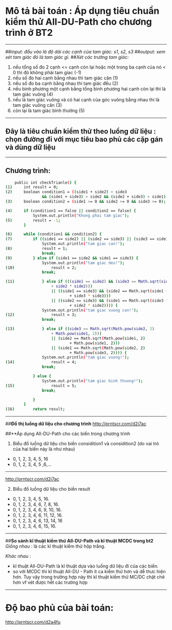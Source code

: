 # Mô tả bài toán : Áp dụng tiêu chuẩn kiểm thử All-DU-Path cho chương trình ở BT2
----
##*input: đầu vào là độ dài các cạnh của tam giác: s1, s2, s3*
##*output: xem xét tam giác đó là tam giác gì.*
##*Xét các trường tam giác:* 
1. nếu tổng số đo 2 cạnh <= cạnh còn lại hoặc một trong ba cạnh của nó < 0 thì đó không phải tam giac (-1)
2. nếu số đo hai cạnh bằng nhau thì tam giác cân (1)
3. nếu số đo ba cạnh bằng nhau thi tam giác đều (2)
4. nếu bình phương một cạnh bằng tổng bình phương hai cạnh còn lại thì là tam giác vuông (4)
5. nếu là tam giác vuông và có hai cạnh của góc vuông bằng nhau thi là tam giác vuông cân (3)
6. còn lại là tam giác bình thường (5)
----
## Đây là tiêu chuẩn kiểm thử theo luồng dữ liệu : chọn đường đi với mục tiêu bao phủ các cặp gán và dùng dữ liệu 
----
## Chương trình:
```sh
	public int checkTrianle() {
(1)		int result = 0;
(2)		boolean condition1 = ((side1 + side2) > side3
				&& (side1 + side3) > side2 && (side2 + side3) > side1);
(3)		boolean condition2 = (side1 >= 0 && side2 >= 0 && side3 >= 0);

(4)		if (condition1 == false || condition2 == false) {
			System.out.println("Khong phai tam giac");
(5)			result = -1;
		}

(6)		while (condition1 && condition2) {
(7)			if ((side1 == side2) || (side2 == side3) || (side3 == side1)) {
				System.out.println("tam giac can!");
(8)				result = 1;
				break;
(9)			} else if (side1 == side2 && side1 == side3) {
				System.out.println("tam giac deu!");
(10)				result = 2;
				break;

(11)			} else if (((side1 == side2) && (side3 == Math.sqrt(side1 * side1
					+ side2 * side2)))
					|| ((side1 == side3) && (side2 == Math.sqrt(side1 * side1
							+ side3 * side3)))
					|| ((side2 == side3) && (side1 == Math.sqrt(side3 * side3
							+ side2 * side2)))) {
				System.out.println("tam giac vuong can!");
(12)				result = 3;
				break;

(13)			} else if ((side3 == Math.sqrt(Math.pow(side2, 2)
					+ Math.pow(side1, 2)))
					|| (side2 == Math.sqrt(Math.pow(side1, 2)
							+ Math.pow(side1, 2)))
					|| (side1 == Math.sqrt(Math.pow(side2, 2)
							+ Math.pow(side3, 2)))) {
				System.out.println("tam giac vuong!");
(14)				result = 4;
				break;

			} else {
				System.out.println("tam giac binh thuong!");
(15)				result = 5;
				break;

			}
		}
(16)		return result;
```
----
##**Đồ thị luồng dữ liệu cho chương trình** 
http://prntscr.com/d2i7ac

##**Áp dụng All-DU-Path cho các biến trong chương trình 

1. Biểu đồ luồng dữ liệu cho biến considition1 và considition2 (do vai trò của hai biến này là như nhau)
- 0, 1, 2, 3, 4, 5, 16
- 0, 1, 2, 3, 4, 5 ,6,...
----
http://prntscr.com/d2i7ac

2. Biểu đồ luồng dữ liệu cho biến result
- 0, 1, 2, 3, 4, 5, 16.
- 0, 1, 2, 3, 4, 6, 7, 8, 16.
- 0, 1, 2, 3, 4, 6, 9, 10, 16.
- 0, 1, 2, 3, 4, 6, 11, 12, 16.
- 0, 1, 2, 3, 4, 6, 13, 14, 16
- 0, 1, 2, 3, 4, 6, 15, 16.
----
##**So sánh kĩ thuật kiểm thử All-DU-Path và kĩ thuật MCDC trong bt2**
*Giống nhau* : là các kĩ thuật kiểm thử hộp trắng.

*Khác nhau* : 
- kĩ thuật All-DU-Path là kĩ thuật dựa vào luồng dữ liệu đi của các biến.
- so với MCDC thì kĩ thuật All-DU - Path ít ca kiểm thử hơn và dễ thưc hiện hơn. Tuy vậy trong trường hợp này thì kĩ thuật kiểm thử MC/DC chặt chẽ hơn vf vét được hết các trường hợp
----
# Độ bao phủ của bài toán:
http://prntscr.com/d2a4fu